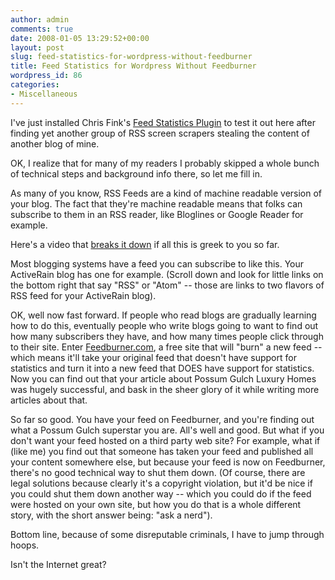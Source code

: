 ```yaml
---
author: admin
comments: true
date: 2008-01-05 13:29:52+00:00
layout: post
slug: feed-statistics-for-wordpress-without-feedburner
title: Feed Statistics for Wordpress Without Feedburner
wordpress_id: 86
categories:
- Miscellaneous
---
```


I've just installed Chris Fink's [Feed Statistics Plugin](http://www.chrisfinke.com/wordpress/plugins/feed-statistics/) to test it out here after finding yet another group of RSS screen scrapers stealing the content of another blog of mine.

OK, I realize that for many of my readers I probably skipped a whole bunch of technical steps and background info there, so let me fill in.

As many of you know, RSS Feeds are a kind of machine readable version of your blog.  The fact that they're machine readable means that folks can subscribe to them in an RSS reader, like Bloglines or Google Reader for example.

Here's a video that [breaks it down](http://www.videojug.com/film/rss-in-plain-english) if all this is greek to you so far.

Most blogging systems have a feed you can subscribe to like this.   Your ActiveRain blog has one for example.  (Scroll down and look for little links on the bottom right that say "RSS" or "Atom" -- those are links to two flavors of RSS feed for your ActiveRain blog).

OK, well now fast forward.  If people who read blogs are gradually learning how to do this, eventually people who write blogs going to want to find out how many subscribers they have, and how many times people click through to their site.  Enter [Feedburner.com](http://www.feedburner.com), a free site that will "burn" a new feed -- which means it'll take your original feed that doesn't have support for statistics and turn it into a new feed that DOES have support for statistics.  Now you can find out that your article about Possum Gulch Luxury Homes was hugely successful, and bask in the sheer glory of it while writing more articles about that.

So far so good.  You have your feed on Feedburner, and you're finding out what a Possum Gulch superstar you are.  All's well and good.  But what if you don't want your feed hosted on a third party web site?  For example, what if (like me) you find out that someone has taken your feed and published all your content somewhere else, but because your feed is now on Feedburner, there's no good technical way to shut them down.  (Of course, there are legal solutions because clearly it's a copyright violation, but it'd be nice if you could shut them down another way -- which you could do if the feed were hosted on your own site, but how you do that is a whole different story, with the short answer being: "ask a nerd").

Bottom line, because of some disreputable criminals, I have to jump through hoops.

Isn't the Internet great?
